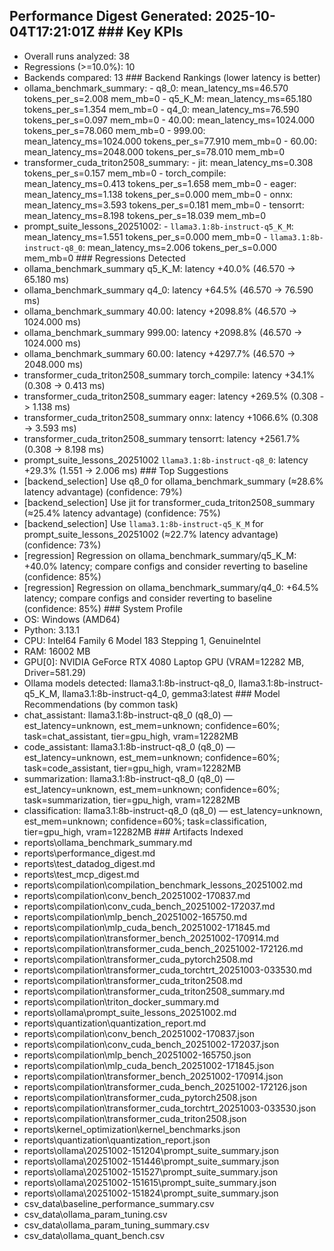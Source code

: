 ## Performance Digest Generated: 2025-10-04T17:21:01Z ### Key KPIs
- Overall runs analyzed: 38
- Regressions (>=10.0%): 10
- Backends compared: 13 ### Backend Rankings (lower latency is better)
- ollama_benchmark_summary: - q8_0: mean_latency_ms=46.570 tokens_per_s=2.008 mem_mb=0 - q5_K_M: mean_latency_ms=65.180 tokens_per_s=1.354 mem_mb=0 - q4_0: mean_latency_ms=76.590 tokens_per_s=0.097 mem_mb=0 - 40.00: mean_latency_ms=1024.000 tokens_per_s=78.060 mem_mb=0 - 999.00: mean_latency_ms=1024.000 tokens_per_s=77.910 mem_mb=0 - 60.00: mean_latency_ms=2048.000 tokens_per_s=78.010 mem_mb=0
- transformer_cuda_triton2508_summary: - jit: mean_latency_ms=0.308 tokens_per_s=0.157 mem_mb=0 - torch_compile: mean_latency_ms=0.413 tokens_per_s=1.658 mem_mb=0 - eager: mean_latency_ms=1.138 tokens_per_s=0.000 mem_mb=0 - onnx: mean_latency_ms=3.593 tokens_per_s=0.181 mem_mb=0 - tensorrt: mean_latency_ms=8.198 tokens_per_s=18.039 mem_mb=0
- prompt_suite_lessons_20251002: - `llama3.1:8b-instruct-q5_K_M`: mean_latency_ms=1.551 tokens_per_s=0.000 mem_mb=0 - `llama3.1:8b-instruct-q8_0`: mean_latency_ms=2.006 tokens_per_s=0.000 mem_mb=0 ### Regressions Detected
- ollama_benchmark_summary q5_K_M: latency +40.0% (46.570 -> 65.180 ms)
- ollama_benchmark_summary q4_0: latency +64.5% (46.570 -> 76.590 ms)
- ollama_benchmark_summary 40.00: latency +2098.8% (46.570 -> 1024.000 ms)
- ollama_benchmark_summary 999.00: latency +2098.8% (46.570 -> 1024.000 ms)
- ollama_benchmark_summary 60.00: latency +4297.7% (46.570 -> 2048.000 ms)
- transformer_cuda_triton2508_summary torch_compile: latency +34.1% (0.308 -> 0.413 ms)
- transformer_cuda_triton2508_summary eager: latency +269.5% (0.308 -> 1.138 ms)
- transformer_cuda_triton2508_summary onnx: latency +1066.6% (0.308 -> 3.593 ms)
- transformer_cuda_triton2508_summary tensorrt: latency +2561.7% (0.308 -> 8.198 ms)
- prompt_suite_lessons_20251002 `llama3.1:8b-instruct-q8_0`: latency +29.3% (1.551 -> 2.006 ms) ### Top Suggestions
- [backend_selection] Use q8_0 for ollama_benchmark_summary (≈28.6% latency advantage) (confidence: 79%)
- [backend_selection] Use jit for transformer_cuda_triton2508_summary (≈25.4% latency advantage) (confidence: 75%)
- [backend_selection] Use `llama3.1:8b-instruct-q5_K_M` for prompt_suite_lessons_20251002 (≈22.7% latency advantage) (confidence: 73%)
- [regression] Regression on ollama_benchmark_summary/q5_K_M: +40.0% latency; compare configs and consider reverting to baseline (confidence: 85%)
- [regression] Regression on ollama_benchmark_summary/q4_0: +64.5% latency; compare configs and consider reverting to baseline (confidence: 85%) ### System Profile
- OS: Windows (AMD64)
- Python: 3.13.1
- CPU: Intel64 Family 6 Model 183 Stepping 1, GenuineIntel
- RAM: 16002 MB
- GPU[0]: NVIDIA GeForce RTX 4080 Laptop GPU (VRAM=12282 MB, Driver=581.29)
- Ollama models detected: llama3.1:8b-instruct-q8_0, llama3.1:8b-instruct-q5_K_M, llama3.1:8b-instruct-q4_0, gemma3:latest ### Model Recommendations (by common task)
- chat_assistant: llama3.1:8b-instruct-q8_0 (q8_0) — est_latency=unknown, est_mem=unknown; confidence=60%; task=chat_assistant, tier=gpu_high, vram=12282MB
- code_assistant: llama3.1:8b-instruct-q8_0 (q8_0) — est_latency=unknown, est_mem=unknown; confidence=60%; task=code_assistant, tier=gpu_high, vram=12282MB
- summarization: llama3.1:8b-instruct-q8_0 (q8_0) — est_latency=unknown, est_mem=unknown; confidence=60%; task=summarization, tier=gpu_high, vram=12282MB
- classification: llama3.1:8b-instruct-q8_0 (q8_0) — est_latency=unknown, est_mem=unknown; confidence=60%; task=classification, tier=gpu_high, vram=12282MB ### Artifacts Indexed
- reports\ollama_benchmark_summary.md
- reports\performance_digest.md
- reports\test_datadog_digest.md
- reports\test_mcp_digest.md
- reports\compilation\compilation_benchmark_lessons_20251002.md
- reports\compilation\conv_bench_20251002-170837.md
- reports\compilation\conv_cuda_bench_20251002-172037.md
- reports\compilation\mlp_bench_20251002-165750.md
- reports\compilation\mlp_cuda_bench_20251002-171845.md
- reports\compilation\transformer_bench_20251002-170914.md
- reports\compilation\transformer_cuda_bench_20251002-172126.md
- reports\compilation\transformer_cuda_pytorch2508.md
- reports\compilation\transformer_cuda_torchtrt_20251003-033530.md
- reports\compilation\transformer_cuda_triton2508.md
- reports\compilation\transformer_cuda_triton2508_summary.md
- reports\compilation\triton_docker_summary.md
- reports\ollama\prompt_suite_lessons_20251002.md
- reports\quantization\quantization_report.md
- reports\compilation\conv_bench_20251002-170837.json
- reports\compilation\conv_cuda_bench_20251002-172037.json
- reports\compilation\mlp_bench_20251002-165750.json
- reports\compilation\mlp_cuda_bench_20251002-171845.json
- reports\compilation\transformer_bench_20251002-170914.json
- reports\compilation\transformer_cuda_bench_20251002-172126.json
- reports\compilation\transformer_cuda_pytorch2508.json
- reports\compilation\transformer_cuda_torchtrt_20251003-033530.json
- reports\compilation\transformer_cuda_triton2508.json
- reports\kernel_optimization\kernel_benchmarks.json
- reports\quantization\quantization_report.json
- reports\ollama\20251002-151204\prompt_suite_summary.json
- reports\ollama\20251002-151446\prompt_suite_summary.json
- reports\ollama\20251002-151527\prompt_suite_summary.json
- reports\ollama\20251002-151615\prompt_suite_summary.json
- reports\ollama\20251002-151824\prompt_suite_summary.json
- csv_data\baseline_performance_summary.csv
- csv_data\ollama_param_tuning.csv
- csv_data\ollama_param_tuning_summary.csv
- csv_data\ollama_quant_bench.csv
